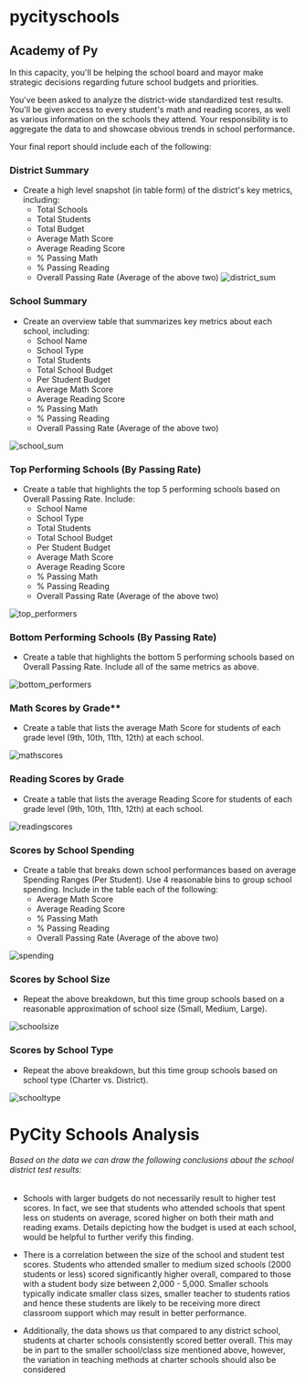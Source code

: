 # pycityschools


## Academy of Py

In this capacity, you'll be helping the  school board and mayor make strategic decisions regarding future school budgets and priorities.

You've been asked to analyze the district-wide standardized test results. You'll be given access to every student's math and reading scores, as well as various information on the schools they attend. Your responsibility is to aggregate the data to and showcase obvious trends in school performance.

Your final report should include each of the following:

### District Summary

* Create a high level snapshot (in table form) of the district's key metrics, including:
  * Total Schools
  * Total Students
  * Total Budget
  * Average Math Score
  * Average Reading Score
  * % Passing Math
  * % Passing Reading
  * Overall Passing Rate (Average of the above two)
![district_sum](https://user-images.githubusercontent.com/49836101/59325550-1dde9980-8ca9-11e9-92cc-edbd307ddfe7.png)

### School Summary

* Create an overview table that summarizes key metrics about each school, including:
  * School Name
  * School Type
  * Total Students
  * Total School Budget
  * Per Student Budget
  * Average Math Score
  * Average Reading Score
  * % Passing Math
  * % Passing Reading
  * Overall Passing Rate (Average of the above two)
  
![school_sum](https://user-images.githubusercontent.com/49836101/59325526-0acbc980-8ca9-11e9-8295-f0a18d88b081.png)

### Top Performing Schools (By Passing Rate)

* Create a table that highlights the top 5 performing schools based on Overall Passing Rate. Include:
  * School Name
  * School Type
  * Total Students
  * Total School Budget
  * Per Student Budget
  * Average Math Score
  * Average Reading Score
  * % Passing Math
  * % Passing Reading
  * Overall Passing Rate (Average of the above two)

![top_performers](https://user-images.githubusercontent.com/49836101/59325540-16b78b80-8ca9-11e9-9d27-25ec4093ad68.png)

### Bottom Performing Schools (By Passing Rate)

* Create a table that highlights the bottom 5 performing schools based on Overall Passing Rate. Include all of the same metrics as above.

![bottom_performers](https://user-images.githubusercontent.com/49836101/59325553-1fa85d00-8ca9-11e9-96c9-cd9e5e1c22b1.PNG)

### Math Scores by Grade\*\*

* Create a table that lists the average Math Score for students of each grade level (9th, 10th, 11th, 12th) at each school.

![mathscores](https://user-images.githubusercontent.com/49836101/59325547-1ae3a900-8ca9-11e9-9d24-5a0d2611a3bb.png)

### Reading Scores by Grade

* Create a table that lists the average Reading Score for students of each grade level (9th, 10th, 11th, 12th) at each school.

![readingscores](https://user-images.githubusercontent.com/49836101/59325522-07d0d900-8ca9-11e9-8189-400d2363be23.png)


### Scores by School Spending

* Create a table that breaks down school performances based on average Spending Ranges (Per Student). Use 4 reasonable bins to group school spending. Include in the table each of the following:
  * Average Math Score
  * Average Reading Score
  * % Passing Math
  * % Passing Reading
  * Overall Passing Rate (Average of the above two)

![spending](https://user-images.githubusercontent.com/49836101/59325537-14edc800-8ca9-11e9-9b3e-bdcf67c3de68.png)

### Scores by School Size

* Repeat the above breakdown, but this time group schools based on a reasonable approximation of school size (Small, Medium, Large).

![schoolsize](https://user-images.githubusercontent.com/49836101/59325532-0f907d80-8ca9-11e9-96c7-b4198a556182.png)

### Scores by School Type

* Repeat the above breakdown, but this time group schools based on school type (Charter vs. District).

![schooltype](https://user-images.githubusercontent.com/49836101/59325534-128b6e00-8ca9-11e9-9335-f1198904ed91.png)

# PyCity Schools Analysis

###### Based on the data we can draw the following conclusions about the school district test results:

* Schools with larger budgets do not necessarily result to higher test scores. In fact, we see that students who attended schools that spent less on students on average, scored higher on both their math and reading exams. Details depicting how the budget is used at each school, would be helpful to further verify this finding. 

* There is a correlation between the size of the school and student test scores. Students who attended smaller to medium sized schools (2000 students or less) scored significantly higher overall, compared to those with a student body size between 2,000 - 5,000. Smaller schools typically indicate smaller class sizes, smaller teacher to students ratios and hence these students are likely to be receiving more direct classroom support which may result in better performance. 
       
* Additionally, the data shows us that compared to any district school, students at charter schools consistently scored better overall. This may be in part to the smaller school/class size mentioned above, however, the variation in teaching methods at charter schools should also be considered



